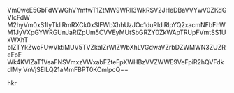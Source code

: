 Vm0weE5GbFdWWGhVYmtwT1ZtMW9WRll3WkRSV2JHeDBaVVYwV0ZKdGVIcFdW
M2hyVm0xS1IyTkliRmRXCk0xSlFWbXhhUzJOc1duRldiRlpYQ2xacmNFbFhW
M1JyVXpGYWRGUnJaRlZpUm5CVVEyMUtSbGRZY0ZkWApTRUpFVmtSS1UxWXhT
blZTYkZwcFUwVktiMUV5TVZkalZrWlZWbXhLVGdwaVZrbDZWMWN3ZUZReFpF
Wk4KVlZaT1VsaFNSVmxzVWxabFZteFpXWHBzVVZWWE9VeFpiR2hQVFdkdlMy
VnVjSElLQ21aMmFBPT0KCmlpcQ==

hkr